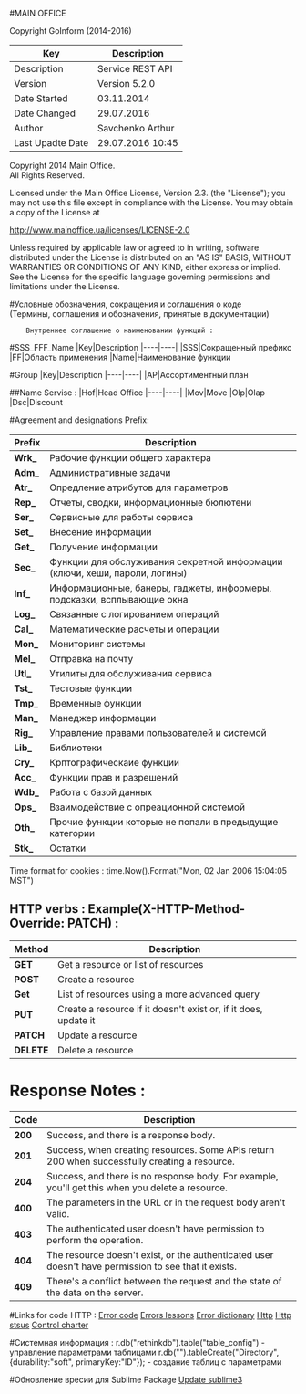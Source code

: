 #MAIN OFFICE

Copyright GoInform (2014-2016)		

|Key|Description
|----|----|
|Description|Service REST API  
|Version|Version 5.2.0  
|Date Started|03.11.2014  
|Date Changed|29.07.2016 
|Author|Savchenko Arthur    
|Last Upadte Date|29.07.2016 10:45 

 
Copyright 2014 Main Office.  
All Rights Reserved. 
  
 Licensed under the Main Office License, Version 2.3. (the "License");
 you may not use this file except in compliance with the License.
 You may obtain a copy of the License at
 
 http://www.mainoffice.ua/licenses/LICENSE-2.0
 
 Unless required by applicable law or agreed to in writing, software
 distributed under the License is distributed on an "AS IS" BASIS,
 WITHOUT WARRANTIES OR CONDITIONS OF ANY KIND, either express or implied.
 See the License for the specific language governing permissions and
 limitations under the License.
 
#Условные обозначения, сокращения и соглашения о коде  
(Термины, соглашения и обозначения, принятые в документации)
 
 		Внутреннее соглашение о наименовании функций :
#SSS_FFF_Name
|Key|Description
|----|----|
|SSS|Сокращенный префикс
|FF|Область применения
|Name|Наименование функции
 
#Group 
|Key|Description
|----|----|
|AP|Ассортиментный план


       
##Name Servise :
|Hof|Head Office
|----|----|
|Mov|Move
|Olp|Olap
|Dsc|Discount
 
#Agreement and designations Prefix:


|Prefix|Description
|----|----|
|**Wrk_**|Рабочие функции общего характера   
|**Adm_**|Административные задачи   
|**Atr_**|Опредление атрибутов для параметров   
|**Rep_**|Отчеты, сводки, информационные бюлютени   
|**Ser_**|Сервисные для работы сервиса    
|**Set_**|Внесение информации    
|**Get_**|Получение информации    
|**Sec_**|Функции для обслуживания секретной информации (ключи, хеши, пароли, логины)    
|**Inf_**|Информационные, банеры, гаджеты, информеры, подсказки, всплывающие окна    
|**Log_**|Связанные с логированием операций    
|**Cal_**|Математические расчеты и операции    
|**Mon_**|Мониторинг системы    
|**Mel_**|Отправка на почту         
|**Utl_**|Утилиты для обслуживания сервиса    
|**Tst_**|Тестовые функции
|**Tmp_**|Временные функции      
|**Man_**|Манеджер информации      
|**Rig_**|Управление правами пользователей и системой      
|**Lib_**|Библиотеки      
|**Cry_**|Крптографическаие функции      
|**Acc_**|Функции прав и разрешений       
|**Wdb_**|Работа с базой данных       
|**Ops_**|Взаимодействие с опреационной системой       
|**Oth_**|Прочие функции которые не попали в предыдущие категории       
|**Stk_**|Остатки          
 
Time format for cookies : time.Now().Format("Mon, 02 Jan 2006 15:04:05 MST")
 
## HTTP verbs :  Example(X-HTTP-Method-Override: PATCH) :

|Method|Description
|----|----|
|**GET**|Get a resource or list of resources
|**POST**|Create a resource
|**Get**|List of resources using a more advanced query
|**PUT**|Create a resource if it doesn't exist or, if it does, update it
|**PATCH**|Update a resource
|**DELETE**|Delete a resource
  
# Response	Notes :
|Code|Description
|----|----|
|**200**|Success, and there is a response body.
|**201**|Success, when creating resources. Some APIs return 200 when successfully creating a resource. 
|**204**|Success, and there is no response body. For example, you'll get this when you delete a resource.
|**400**|The parameters in the URL or in the request body aren't valid.
|**403**|The authenticated user doesn't have permission to perform the operation.
|**404**|The resource doesn't exist, or the authenticated user doesn't have permission to see that it exists.
|**409**|There's a conflict between the request and the state of the data on the server.
 
#Links for code HTTP :
   [Error code](http://great-world.ru/kody-otvetov-servera-i-oshibki-http-200-301-404-302-500-503-550/) 
   [Errors lessons](http://computerlessons.ru/lessons/vds/errors.html)
   [Error dictionary](https://yandex.ru/support/webmaster/error-dictionary/http-codes.xml)
[Http](ttps://ru.wikipedia.org/wiki/%D0%A1%D0%BF%D0%B8%D1%81%D0%BE%D0%BA_%D0%BA%D0%BE%D0%B4%D0%BE%D0%B2_%D1%81%D0%BE%D1%81%D1%82%D0%BE%D1%8F%D0%BD%D0%B8%D1%8F_HTTP) 
   [Http stsus](http://www.restapitutorial.ru/httpstatuscodes.html)
   [Control charter](http://unicode-table.com/ru/#control-character)
 
#Cистемная информация :
    r.db("rethinkdb").table("table_config")                                          - управление параметрами таблицами
    r.db("").tableCreate("Directory", {durability:"soft", primaryKey:"ID"});         - создание таблиц с параметрами

#Обновление вресии для Sublime Package
   [Update sublime3](https://github.com/DisposaBoy/GoSublime)
 
 
